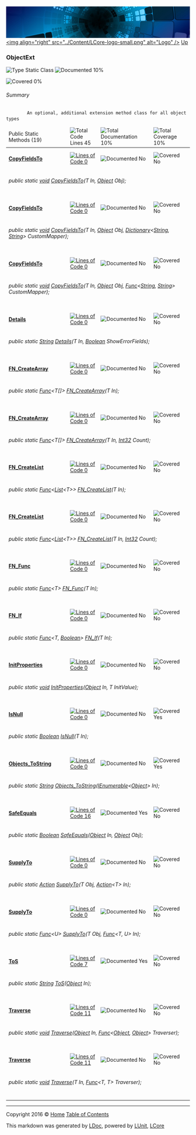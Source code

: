 ![](../Content/LCore-banner-small.png "")
[&lt;img align=&quot;right&quot; src=&quot;../Content/LCore-logo-small.png&quot; alt=&quot;Logo&quot; /&gt;](../../README.md)
[Up](../L.md)

### ObjectExt

![Type Static Class](http://b.repl.ca/v1/Type-Static%20Class-blue.png "") ![Documented 10%](http://b.repl.ca/v1/Documented-10%25-red.png "")

![Covered 0%](http://b.repl.ca/v1/Covered-0%25-red.png "")


###### Summary

            An optional, additional extension method class for all object types
            

<table>
<thead><tr><td>Public Static Methods (19)</td>
<td></td>
<td><img src="http://b.repl.ca/v1/Total%20Code%20Lines-45-blue.png" alt="Total Code Lines 45" /></td>
<td><img src="http://b.repl.ca/v1/Total%20Documentation-10%25-red.png" alt="Total Documentation 10%" /></td>
<td><img src="http://b.repl.ca/v1/Total%20Coverage-10%25-red.png" alt="Total Coverage 10%" /></td></tr></thead>
<tr><td><h4><strong><a href="ObjectExt_CopyFieldsTo-0.md" alt="">CopyFieldsTo</a></strong></h4></td>
<td>   </td>
<td><a href="../Extensions/Reference%20Types/ObjectExt.cs#L652" alt=""><img src="http://b.repl.ca/v1/Lines%20of%20Code-0-red.png" alt="Lines of Code 0" /></a></td>
<td><img src="http://b.repl.ca/v1/Documented-No-red.png" alt="Documented No" /></td>
<td><img src="http://b.repl.ca/v1/Covered-No-red.png" alt="Covered No" /></td></tr>
<tr><td colspan="5"><h6>public static <a href="https://msdn.microsoft.com/en-us/library/system.void.aspx" alt="">void</a> <a href="ObjectExt_CopyFieldsTo-0.md" alt="">CopyFieldsTo</a>(T In, <a href="https://msdn.microsoft.com/en-us/library/system.object.aspx" alt="">Object</a> Obj);</h6>
</td>
</tr>
<tr><td><h4><strong><a href="ObjectExt_CopyFieldsTo-1.md" alt="">CopyFieldsTo</a></strong></h4></td>
<td>   </td>
<td><a href="../Extensions/Reference%20Types/ObjectExt.cs#L652" alt=""><img src="http://b.repl.ca/v1/Lines%20of%20Code-0-red.png" alt="Lines of Code 0" /></a></td>
<td><img src="http://b.repl.ca/v1/Documented-No-red.png" alt="Documented No" /></td>
<td><img src="http://b.repl.ca/v1/Covered-No-red.png" alt="Covered No" /></td></tr>
<tr><td colspan="5"><h6>public static <a href="https://msdn.microsoft.com/en-us/library/system.void.aspx" alt="">void</a> <a href="ObjectExt_CopyFieldsTo-1.md" alt="">CopyFieldsTo</a>(T In, <a href="https://msdn.microsoft.com/en-us/library/system.object.aspx" alt="">Object</a> Obj, <a href="https://msdn.microsoft.com/en-us/library/xfhwa508.aspx" alt="" target="_blank">Dictionary</a>&lt;<a href="https://msdn.microsoft.com/en-us/library/system.string.aspx" alt="">String</a>, <a href="https://msdn.microsoft.com/en-us/library/system.string.aspx" alt="">String</a>&gt; CustomMapper);</h6>
</td>
</tr>
<tr><td><h4><strong><a href="ObjectExt_CopyFieldsTo-2.md" alt="">CopyFieldsTo</a></strong></h4></td>
<td>   </td>
<td><a href="../Extensions/Reference%20Types/ObjectExt.cs#L652" alt=""><img src="http://b.repl.ca/v1/Lines%20of%20Code-0-red.png" alt="Lines of Code 0" /></a></td>
<td><img src="http://b.repl.ca/v1/Documented-No-red.png" alt="Documented No" /></td>
<td><img src="http://b.repl.ca/v1/Covered-No-red.png" alt="Covered No" /></td></tr>
<tr><td colspan="5"><h6>public static <a href="https://msdn.microsoft.com/en-us/library/system.void.aspx" alt="">void</a> <a href="ObjectExt_CopyFieldsTo-2.md" alt="">CopyFieldsTo</a>(T In, <a href="https://msdn.microsoft.com/en-us/library/system.object.aspx" alt="">Object</a> Obj, <a href="https://msdn.microsoft.com/en-us/library/bb549151.aspx" alt="" target="_blank">Func</a>&lt;<a href="https://msdn.microsoft.com/en-us/library/system.string.aspx" alt="">String</a>, <a href="https://msdn.microsoft.com/en-us/library/system.string.aspx" alt="">String</a>&gt; CustomMapper);</h6>
</td>
</tr>
<tr><td><h4><strong><a href="ObjectExt_Details.md" alt="">Details</a></strong></h4></td>
<td>   </td>
<td><a href="../Extensions/Reference%20Types/ObjectExt.cs#L729" alt=""><img src="http://b.repl.ca/v1/Lines%20of%20Code-0-red.png" alt="Lines of Code 0" /></a></td>
<td><img src="http://b.repl.ca/v1/Documented-No-red.png" alt="Documented No" /></td>
<td><img src="http://b.repl.ca/v1/Covered-No-red.png" alt="Covered No" /></td></tr>
<tr><td colspan="5"><h6>public static <a href="https://msdn.microsoft.com/en-us/library/system.string.aspx" alt="">String</a> <a href="ObjectExt_Details.md" alt="">Details</a>(T In, <a href="https://msdn.microsoft.com/en-us/library/system.boolean.aspx" alt="">Boolean</a> ShowErrorFields);</h6>
</td>
</tr>
<tr><td><h4><strong><a href="ObjectExt_FN_CreateArray-0.md" alt="">FN_CreateArray</a></strong></h4></td>
<td>   </td>
<td><a href="../Extensions/Reference%20Types/ObjectExt.cs#L775" alt=""><img src="http://b.repl.ca/v1/Lines%20of%20Code-0-red.png" alt="Lines of Code 0" /></a></td>
<td><img src="http://b.repl.ca/v1/Documented-No-red.png" alt="Documented No" /></td>
<td><img src="http://b.repl.ca/v1/Covered-No-red.png" alt="Covered No" /></td></tr>
<tr><td colspan="5"><h6>public static <a href="https://msdn.microsoft.com/en-us/library/bb534960.aspx" alt="" target="_blank">Func</a>&lt;T[]&gt; <a href="ObjectExt_FN_CreateArray-0.md" alt="">FN_CreateArray</a>(T In);</h6>
</td>
</tr>
<tr><td><h4><strong><a href="ObjectExt_FN_CreateArray-1.md" alt="">FN_CreateArray</a></strong></h4></td>
<td>   </td>
<td><a href="../Extensions/Reference%20Types/ObjectExt.cs#L775" alt=""><img src="http://b.repl.ca/v1/Lines%20of%20Code-0-red.png" alt="Lines of Code 0" /></a></td>
<td><img src="http://b.repl.ca/v1/Documented-No-red.png" alt="Documented No" /></td>
<td><img src="http://b.repl.ca/v1/Covered-No-red.png" alt="Covered No" /></td></tr>
<tr><td colspan="5"><h6>public static <a href="https://msdn.microsoft.com/en-us/library/bb534960.aspx" alt="" target="_blank">Func</a>&lt;T[]&gt; <a href="ObjectExt_FN_CreateArray-1.md" alt="">FN_CreateArray</a>(T In, <a href="https://msdn.microsoft.com/en-us/library/system.int32.aspx" alt="">Int32</a> Count);</h6>
</td>
</tr>
<tr><td><h4><strong><a href="ObjectExt_FN_CreateList-0.md" alt="">FN_CreateList</a></strong></h4></td>
<td>   </td>
<td><a href="../Extensions/Reference%20Types/ObjectExt.cs#L807" alt=""><img src="http://b.repl.ca/v1/Lines%20of%20Code-0-red.png" alt="Lines of Code 0" /></a></td>
<td><img src="http://b.repl.ca/v1/Documented-No-red.png" alt="Documented No" /></td>
<td><img src="http://b.repl.ca/v1/Covered-No-red.png" alt="Covered No" /></td></tr>
<tr><td colspan="5"><h6>public static <a href="https://msdn.microsoft.com/en-us/library/bb534960.aspx" alt="" target="_blank">Func</a>&lt;<a href="https://msdn.microsoft.com/en-us/library/6sh2ey19.aspx" alt="" target="_blank">List</a>&lt;T&gt;&gt; <a href="ObjectExt_FN_CreateList-0.md" alt="">FN_CreateList</a>(T In);</h6>
</td>
</tr>
<tr><td><h4><strong><a href="ObjectExt_FN_CreateList-1.md" alt="">FN_CreateList</a></strong></h4></td>
<td>   </td>
<td><a href="../Extensions/Reference%20Types/ObjectExt.cs#L807" alt=""><img src="http://b.repl.ca/v1/Lines%20of%20Code-0-red.png" alt="Lines of Code 0" /></a></td>
<td><img src="http://b.repl.ca/v1/Documented-No-red.png" alt="Documented No" /></td>
<td><img src="http://b.repl.ca/v1/Covered-No-red.png" alt="Covered No" /></td></tr>
<tr><td colspan="5"><h6>public static <a href="https://msdn.microsoft.com/en-us/library/bb534960.aspx" alt="" target="_blank">Func</a>&lt;<a href="https://msdn.microsoft.com/en-us/library/6sh2ey19.aspx" alt="" target="_blank">List</a>&lt;T&gt;&gt; <a href="ObjectExt_FN_CreateList-1.md" alt="">FN_CreateList</a>(T In, <a href="https://msdn.microsoft.com/en-us/library/system.int32.aspx" alt="">Int32</a> Count);</h6>
</td>
</tr>
<tr><td><h4><strong><a href="ObjectExt_FN_Func.md" alt="">FN_Func</a></strong></h4></td>
<td>   </td>
<td><a href="../Extensions/Reference%20Types/ObjectExt.cs#L846" alt=""><img src="http://b.repl.ca/v1/Lines%20of%20Code-0-red.png" alt="Lines of Code 0" /></a></td>
<td><img src="http://b.repl.ca/v1/Documented-No-red.png" alt="Documented No" /></td>
<td><img src="http://b.repl.ca/v1/Covered-No-red.png" alt="Covered No" /></td></tr>
<tr><td colspan="5"><h6>public static <a href="https://msdn.microsoft.com/en-us/library/bb534960.aspx" alt="" target="_blank">Func</a>&lt;T&gt; <a href="ObjectExt_FN_Func.md" alt="">FN_Func</a>(T In);</h6>
</td>
</tr>
<tr><td><h4><strong><a href="ObjectExt_FN_If.md" alt="">FN_If</a></strong></h4></td>
<td>   </td>
<td><a href="../Extensions/Reference%20Types/ObjectExt.cs#L861" alt=""><img src="http://b.repl.ca/v1/Lines%20of%20Code-0-red.png" alt="Lines of Code 0" /></a></td>
<td><img src="http://b.repl.ca/v1/Documented-No-red.png" alt="Documented No" /></td>
<td><img src="http://b.repl.ca/v1/Covered-No-red.png" alt="Covered No" /></td></tr>
<tr><td colspan="5"><h6>public static <a href="https://msdn.microsoft.com/en-us/library/bb549151.aspx" alt="" target="_blank">Func</a>&lt;T, <a href="https://msdn.microsoft.com/en-us/library/system.boolean.aspx" alt="">Boolean</a>&gt; <a href="ObjectExt_FN_If.md" alt="">FN_If</a>(T In);</h6>
</td>
</tr>
<tr><td><h4><strong><a href="ObjectExt_InitProperties.md" alt="">InitProperties</a></strong></h4></td>
<td>   </td>
<td><a href="../Extensions/Reference%20Types/ObjectExt.cs#L879" alt=""><img src="http://b.repl.ca/v1/Lines%20of%20Code-0-red.png" alt="Lines of Code 0" /></a></td>
<td><img src="http://b.repl.ca/v1/Documented-No-red.png" alt="Documented No" /></td>
<td><img src="http://b.repl.ca/v1/Covered-No-red.png" alt="Covered No" /></td></tr>
<tr><td colspan="5"><h6>public static <a href="https://msdn.microsoft.com/en-us/library/system.void.aspx" alt="">void</a> <a href="ObjectExt_InitProperties.md" alt="">InitProperties</a>(<a href="https://msdn.microsoft.com/en-us/library/system.object.aspx" alt="">Object</a> In, T InitValue);</h6>
</td>
</tr>
<tr><td><h4><strong><a href="ObjectExt_IsNull.md" alt="">IsNull</a></strong></h4></td>
<td>   </td>
<td><a href="../Extensions/Reference%20Types/ObjectExt.cs#L924" alt=""><img src="http://b.repl.ca/v1/Lines%20of%20Code-0-red.png" alt="Lines of Code 0" /></a></td>
<td><img src="http://b.repl.ca/v1/Documented-No-red.png" alt="Documented No" /></td>
<td><img src="http://b.repl.ca/v1/Covered-Yes-brightgreen.png" alt="Covered Yes" /></td></tr>
<tr><td colspan="5"><h6>public static <a href="https://msdn.microsoft.com/en-us/library/system.boolean.aspx" alt="">Boolean</a> <a href="ObjectExt_IsNull.md" alt="">IsNull</a>(T In);</h6>
</td>
</tr>
<tr><td><h4><strong><a href="ObjectExt_Objects_ToString.md" alt="">Objects_ToString</a></strong></h4></td>
<td>   </td>
<td><a href="../Extensions/Reference%20Types/ObjectExt.cs#L" alt=""><img src="http://b.repl.ca/v1/Lines%20of%20Code-0-red.png" alt="Lines of Code 0" /></a></td>
<td><img src="http://b.repl.ca/v1/Documented-No-red.png" alt="Documented No" /></td>
<td><img src="http://b.repl.ca/v1/Covered-Yes-brightgreen.png" alt="Covered Yes" /></td></tr>
<tr><td colspan="5"><h6>public static <a href="https://msdn.microsoft.com/en-us/library/system.string.aspx" alt="">String</a> <a href="ObjectExt_Objects_ToString.md" alt="">Objects_ToString</a>(<a href="https://msdn.microsoft.com/en-us/library/78dfe2yb.aspx" alt="" target="_blank">IEnumerable</a>&lt;<a href="https://msdn.microsoft.com/en-us/library/system.object.aspx" alt="">Object</a>&gt; In);</h6>
</td>
</tr>
<tr><td><h4><strong><a href="ObjectExt_SafeEquals.md" alt="">SafeEquals</a></strong></h4></td>
<td>   </td>
<td><a href="../Extensions/Reference%20Types/ObjectExt.cs#L199" alt=""><img src="http://b.repl.ca/v1/Lines%20of%20Code-16-blue.png" alt="Lines of Code 16" /></a></td>
<td><img src="http://b.repl.ca/v1/Documented-Yes-brightgreen.png" alt="Documented Yes" /></td>
<td><img src="http://b.repl.ca/v1/Covered-No-red.png" alt="Covered No" /></td></tr>
<tr><td colspan="5"><h6>public static <a href="https://msdn.microsoft.com/en-us/library/system.boolean.aspx" alt="">Boolean</a> <a href="ObjectExt_SafeEquals.md" alt="">SafeEquals</a>(<a href="https://msdn.microsoft.com/en-us/library/system.object.aspx" alt="">Object</a> In, <a href="https://msdn.microsoft.com/en-us/library/system.object.aspx" alt="">Object</a> Obj);</h6>
</td>
</tr>
<tr><td><h4><strong><a href="ObjectExt_SupplyTo-0.md" alt="">SupplyTo</a></strong></h4></td>
<td>   </td>
<td><a href="../Extensions/Reference%20Types/ObjectExt.cs#L976" alt=""><img src="http://b.repl.ca/v1/Lines%20of%20Code-0-red.png" alt="Lines of Code 0" /></a></td>
<td><img src="http://b.repl.ca/v1/Documented-No-red.png" alt="Documented No" /></td>
<td><img src="http://b.repl.ca/v1/Covered-No-red.png" alt="Covered No" /></td></tr>
<tr><td colspan="5"><h6>public static <a href="https://msdn.microsoft.com/en-us/library/system.action.aspx" alt="">Action</a> <a href="ObjectExt_SupplyTo-0.md" alt="">SupplyTo</a>(T Obj, <a href="https://msdn.microsoft.com/en-us/library/018hxwa8.aspx" alt="" target="_blank">Action</a>&lt;T&gt; In);</h6>
</td>
</tr>
<tr><td><h4><strong><a href="ObjectExt_SupplyTo-1.md" alt="">SupplyTo</a></strong></h4></td>
<td>   </td>
<td><a href="../Extensions/Reference%20Types/ObjectExt.cs#L2541" alt=""><img src="http://b.repl.ca/v1/Lines%20of%20Code-0-red.png" alt="Lines of Code 0" /></a></td>
<td><img src="http://b.repl.ca/v1/Documented-No-red.png" alt="Documented No" /></td>
<td><img src="http://b.repl.ca/v1/Covered-No-red.png" alt="Covered No" /></td></tr>
<tr><td colspan="5"><h6>public static <a href="https://msdn.microsoft.com/en-us/library/bb534960.aspx" alt="" target="_blank">Func</a>&lt;U&gt; <a href="ObjectExt_SupplyTo-1.md" alt="">SupplyTo</a>(T Obj, <a href="https://msdn.microsoft.com/en-us/library/bb549151.aspx" alt="" target="_blank">Func</a>&lt;T, U&gt; In);</h6>
</td>
</tr>
<tr><td><h4><strong><a href="ObjectExt_ToS.md" alt="">ToS</a></strong></h4></td>
<td>   </td>
<td><a href="../Extensions/Reference%20Types/ObjectExt.cs#L4207" alt=""><img src="http://b.repl.ca/v1/Lines%20of%20Code-7-blue.png" alt="Lines of Code 7" /></a></td>
<td><img src="http://b.repl.ca/v1/Documented-Yes-brightgreen.png" alt="Documented Yes" /></td>
<td><img src="http://b.repl.ca/v1/Covered-No-red.png" alt="Covered No" /></td></tr>
<tr><td colspan="5"><h6>public static <a href="https://msdn.microsoft.com/en-us/library/system.string.aspx" alt="">String</a> <a href="ObjectExt_ToS.md" alt="">ToS</a>(<a href="https://msdn.microsoft.com/en-us/library/system.object.aspx" alt="">Object</a> In);</h6>
</td>
</tr>
<tr><td><h4><strong><a href="ObjectExt_Traverse-0.md" alt="">Traverse</a></strong></h4></td>
<td>   </td>
<td><a href="../Extensions/Reference%20Types/ObjectExt.cs#L4221" alt=""><img src="http://b.repl.ca/v1/Lines%20of%20Code-11-blue.png" alt="Lines of Code 11" /></a></td>
<td><img src="http://b.repl.ca/v1/Documented-No-red.png" alt="Documented No" /></td>
<td><img src="http://b.repl.ca/v1/Covered-No-red.png" alt="Covered No" /></td></tr>
<tr><td colspan="5"><h6>public static <a href="https://msdn.microsoft.com/en-us/library/system.void.aspx" alt="">void</a> <a href="ObjectExt_Traverse-0.md" alt="">Traverse</a>(<a href="https://msdn.microsoft.com/en-us/library/system.object.aspx" alt="">Object</a> In, <a href="https://msdn.microsoft.com/en-us/library/bb549151.aspx" alt="" target="_blank">Func</a>&lt;<a href="https://msdn.microsoft.com/en-us/library/system.object.aspx" alt="">Object</a>, <a href="https://msdn.microsoft.com/en-us/library/system.object.aspx" alt="">Object</a>&gt; Traverser);</h6>
</td>
</tr>
<tr><td><h4><strong><a href="ObjectExt_Traverse-1.md" alt="">Traverse</a></strong></h4></td>
<td>   </td>
<td><a href="../Extensions/Reference%20Types/ObjectExt.cs#L4221" alt=""><img src="http://b.repl.ca/v1/Lines%20of%20Code-11-blue.png" alt="Lines of Code 11" /></a></td>
<td><img src="http://b.repl.ca/v1/Documented-No-red.png" alt="Documented No" /></td>
<td><img src="http://b.repl.ca/v1/Covered-No-red.png" alt="Covered No" /></td></tr>
<tr><td colspan="5"><h6>public static <a href="https://msdn.microsoft.com/en-us/library/system.void.aspx" alt="">void</a> <a href="ObjectExt_Traverse-1.md" alt="">Traverse</a>(T In, <a href="https://msdn.microsoft.com/en-us/library/bb549151.aspx" alt="" target="_blank">Func</a>&lt;T, T&gt; Traverser);</h6>
</td>
</tr>
<tr><td width="850px" colspan="359"></td></tr>
</table>




---

Copyright 2016 &copy; [Home](../../README.md) [Table of Contents](../../TableOfContents.md)

This markdown was generated by [LDoc](https://github.com/CodeSingularity/LDoc), powered by [LUnit](https://github.com/CodeSingularity/LUnit), [LCore](https://github.com/CodeSingularity/LCore)
